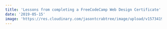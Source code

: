 ```yaml
---
title: 'Lessons from completing a FreeCodeCamp Web Design Certificate'
date: '2019-05-15'
image: 'https://res.cloudinary.com/jasontcrabtree/image/upload/v1573419642/Portfolio-Assets/jtc-freecodecamp-image.png'
---
```

